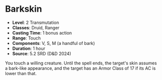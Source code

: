 # Barkskin

- **Level**: 2 Transmutation
- **Classes**: Druid, Ranger
- **Casting Time**: 1 bonus action
- **Range**: Touch
- **Components**: V, S, M (a handful of bark)
- **Duration**: 1 hour
- **Source**: 5.2 SRD (D&D 2024)

You touch a willing creature. Until the spell ends, the target's skin assumes a bark-like appearance, and the target has an Armor Class of 17 if its AC is lower than that.


